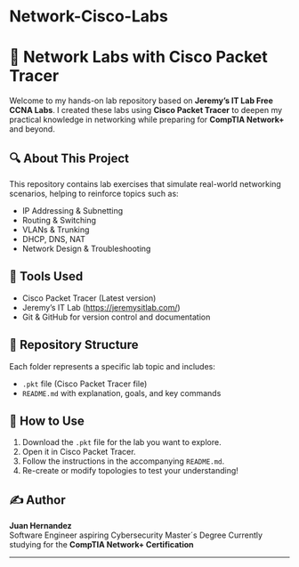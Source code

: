 # Network-Cisco-Labs

# 🧠 Network Labs with Cisco Packet Tracer

Welcome to my hands-on lab repository based on **Jeremy’s IT Lab Free CCNA Labs**. I created these labs using **Cisco Packet Tracer** to deepen my practical knowledge in networking while preparing for **CompTIA Network+** and beyond.

## 🔍 About This Project

This repository contains lab exercises that simulate real-world networking scenarios, helping to reinforce topics such as:

- IP Addressing & Subnetting
- Routing & Switching
- VLANs & Trunking
- DHCP, DNS, NAT
- Network Design & Troubleshooting

## 🧰 Tools Used

- Cisco Packet Tracer (Latest version)
- Jeremy’s IT Lab (https://jeremysitlab.com/)
- Git & GitHub for version control and documentation

## 📂 Repository Structure

Each folder represents a specific lab topic and includes:
- `.pkt` file (Cisco Packet Tracer file)
- `README.md` with explanation, goals, and key commands

## 🚀 How to Use

1. Download the `.pkt` file for the lab you want to explore.
2. Open it in Cisco Packet Tracer.
3. Follow the instructions in the accompanying `README.md`.
4. Re-create or modify topologies to test your understanding!

## ✍️ Author

**Juan Hernandez**  
Software Engineer aspiring Cybersecurity Master´s Degree
Currently studying for the **CompTIA Network+ Certification**

---
